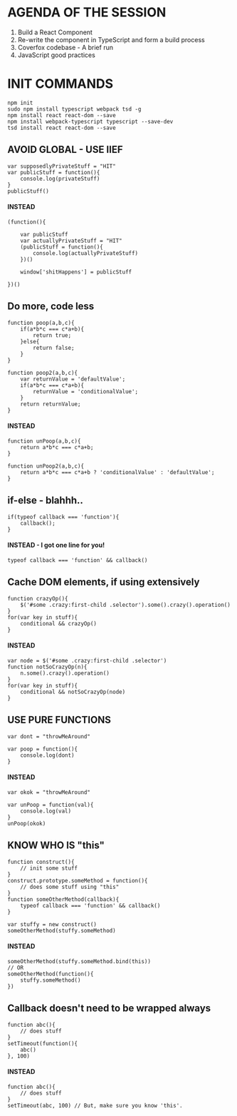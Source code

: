 # AGENDA OF THE SESSION

1. Build a React Component
2. Re-write the component in TypeScript and form a build process
3. Coverfox codebase - A brief run
4. JavaScript good practices






# INIT COMMANDS
	npm init
	sudo npm install typescript webpack tsd -g
	npm install react react-dom --save
	npm install webpack-typescript typescript --save-dev
	tsd install react react-dom --save






## AVOID GLOBAL - USE IIEF
	var supposedlyPrivateStuff = "HIT"
	var publicStuff = function(){
		console.log(privateStuff)
	}
	publicStuff()

#### INSTEAD
	(function(){
	
		var publicStuff
		var actuallyPrivateStuff = "HIT"
		(publicStuff = function(){
			console.log(actuallyPrivateStuff)
		})()
	
		window['shitHappens'] = publicStuff
	
	})()






## Do more, code less
	function poop(a,b,c){
		if(a*b*c === c*a+b){
			return true;
		}else{
			return false;
		}
	}
	
	function poop2(a,b,c){
		var returnValue = 'defaultValue';
		if(a*b*c === c*a+b){
			returnValue = 'conditionalValue';
		}
		return returnValue;
	}

#### INSTEAD
	function unPoop(a,b,c){
		return a*b*c === c*a+b;
	}
	
	function unPoop2(a,b,c){
		return a*b*c === c*a+b ? 'conditionalValue' : 'defaultValue';
	}






## if-else - blahhh..
	if(typeof callback === 'function'){
		callback();
	}

#### INSTEAD - I got one line for you!
	typeof callback === 'function' && callback()






## Cache DOM elements, if using extensively
	function crazyOp(){
		$('#some .crazy:first-child .selector').some().crazy().operation()
	}
	for(var key in stuff){
		conditional && crazyOp()
	}

#### INSTEAD
	var node = $('#some .crazy:first-child .selector')
	function notSoCrazyOp(n){
		n.some().crazy().operation()
	}
	for(var key in stuff){
		conditional && notSoCrazyOp(node)
	}






## USE PURE FUNCTIONS
	var dont = "throwMeAround"
	
	var poop = function(){
		console.log(dont)
	}

#### INSTEAD
	var okok = "throwMeAround"
	
	var unPoop = function(val){
		console.log(val)
	}
	unPoop(okok)






## KNOW WHO IS "this"
	function construct(){
		// init some stuff
	}
	construct.prototype.someMethod = function(){
		// does some stuff using "this"
	}
	function someOtherMethod(callback){
		typeof callback === 'function' && callback()
	}
	
	var stuffy = new construct()
	someOtherMethod(stuffy.someMethod)

#### INSTEAD
	someOtherMethod(stuffy.someMethod.bind(this))
	// OR
	someOtherMethod(function(){
		stuffy.someMethod()
	})









## Callback doesn't need to be wrapped always
	function abc(){
		// does stuff
	}
	setTimeout(function(){
		abc()
	}, 100)

#### INSTEAD
	function abc(){
		// does stuff
	}
	setTimeout(abc, 100) // But, make sure you know 'this'.
